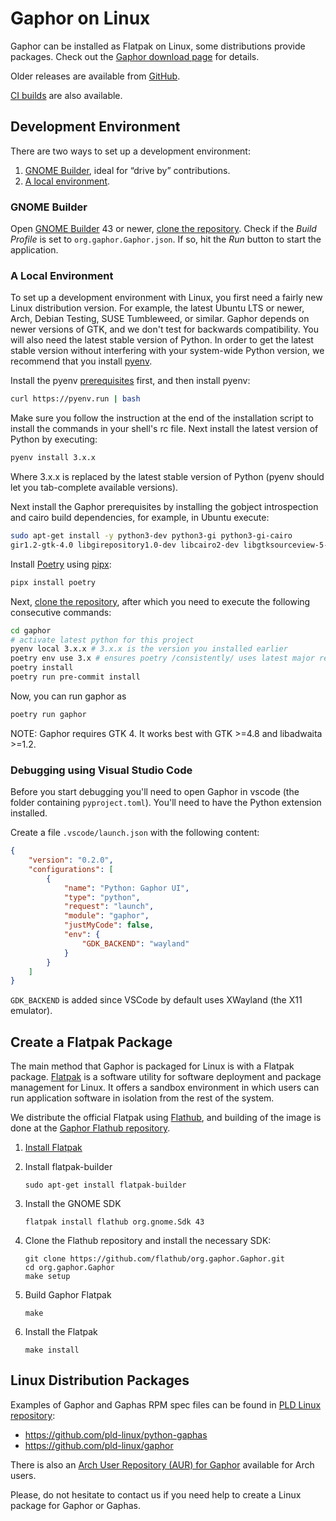 # Gaphor on Linux

Gaphor can be installed as Flatpak on Linux, some distributions provide
packages. Check out the [Gaphor download page](https://gaphor.org/download/#linux)
for details.

Older releases are available from [GitHub](https://github.com/gaphor/gaphor/releases).

[CI builds](https://github.com/gaphor/gaphor/actions/workflows/full-build.yml) are also available.

## Development Environment

There are two ways to set up a development environment:

1. [GNOME Builder](#gnome-builder), ideal for “drive by” contributions.
2. [A local environment](#a-local-environment).

### GNOME Builder

Open [GNOME Builder](https://flathub.org/apps/details/org.gnome.Builder) 43 or newer, [clone the
repository](https://help.github.com/en/github/creating-cloning-and-archiving-repositories/cloning-a-repository).
Check if the _Build Profile_ is set to `org.gaphor.Gaphor.json`. If so, hit the _Run_ button to start the application.


### A Local Environment

To set up a development environment with Linux, you first need a fairly new
Linux distribution version. For example, the latest Ubuntu LTS or newer, Arch,
Debian Testing, SUSE Tumbleweed, or similar. Gaphor depends on newer versions of
GTK, and we don't test for backwards compatibility. You will also need the
latest stable version of Python. In order to get the latest stable version without
interfering with your system-wide Python version, we recommend that you install
[pyenv](https://github.com/pyenv/pyenv).

Install the pyenv [prerequisites](https://github.com/pyenv/pyenv/wiki/Common-build-problems)
first, and then install pyenv:

```bash
curl https://pyenv.run | bash
```

Make sure you follow the instruction at the end of the installation
script to install the commands in your shell's rc file. Next install
the latest version of Python by executing:

```bash
pyenv install 3.x.x
```

Where 3.x.x is replaced by the latest stable version of Python (pyenv should let you tab-complete available versions).

Next install the Gaphor prerequisites by installing the gobject
introspection and cairo build dependencies, for example, in Ubuntu
execute:

```bash
sudo apt-get install -y python3-dev python3-gi python3-gi-cairo
gir1.2-gtk-4.0 libgirepository1.0-dev libcairo2-dev libgtksourceview-5-dev
```

Install [Poetry](https://python-poetry.org) using [pipx](https://pypa.github.io/pipx/):
```bash
pipx install poetry
```

Next, [clone the
repository](https://help.github.com/en/github/creating-cloning-and-archiving-repositories/cloning-a-repository), after which you need to execute the following consecutive commands:

```bash
cd gaphor
# activate latest python for this project
pyenv local 3.x.x # 3.x.x is the version you installed earlier
poetry env use 3.x # ensures poetry /consistently/ uses latest major release
poetry install
poetry run pre-commit install
```
Now, you can run gaphor as
```bash
poetry run gaphor
```

NOTE: Gaphor requires GTK 4. It works best with GTK >=4.8 and libadwaita >=1.2.

### Debugging using Visual Studio Code

Before you start debugging you'll need to open Gaphor in vscode (the folder
containing `pyproject.toml`). You'll need to have the Python extension installed.

Create a file `.vscode/launch.json` with the following content:

```json
{
    "version": "0.2.0",
    "configurations": [
        {
            "name": "Python: Gaphor UI",
            "type": "python",
            "request": "launch",
            "module": "gaphor",
            "justMyCode": false,
            "env": {
                "GDK_BACKEND": "wayland"
            }
        }
    ]
}
```

`GDK_BACKEND` is added since VSCode by default uses XWayland (the X11 emulator).

## Create a Flatpak Package

The main method that Gaphor is packaged for Linux is with a Flatpak package.
[Flatpak](https://flatpak.org) is a software utility for software deployment
and package management for Linux. It offers a sandbox environment in which
users can run application software in isolation from the rest of the system.

We distribute the official Flatpak using [Flathub](https://flathub.org), and
building of the image is done at the [Gaphor Flathub
repository](https://github.com/flathub/org.gaphor.Gaphor).

1. [Install Flatpak](https://flatpak.org/setup)

2. Install flatpak-builder

       sudo apt-get install flatpak-builder

3. Install the GNOME SDK

       flatpak install flathub org.gnome.Sdk 43

4. Clone the Flathub repository and install the necessary SDK:

       git clone https://github.com/flathub/org.gaphor.Gaphor.git
       cd org.gaphor.Gaphor
       make setup

5. Build Gaphor Flatpak

       make

6. Install the Flatpak

       make install

## Linux Distribution Packages

Examples of Gaphor and Gaphas RPM spec files can be found in [PLD
Linux](https://www.pld-linux.org/)
[repository](https://github.com/pld-linux/):

- https://github.com/pld-linux/python-gaphas
- https://github.com/pld-linux/gaphor

There is also an [Arch User Repository (AUR) for
Gaphor](https://aur.archlinux.org/packages/python-gaphor) available for Arch
users.

Please, do not hesitate to contact us if you need help to create a Linux
package for Gaphor or Gaphas.
